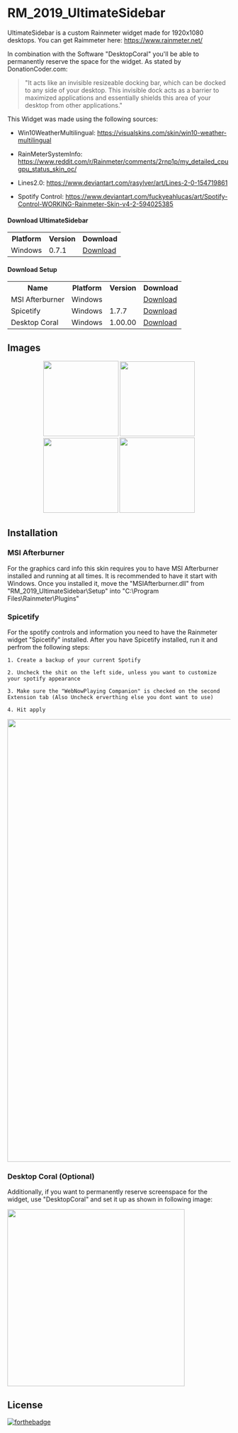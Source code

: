 # RM_2019_UltimateSidebar
UltimateSidebar is a custom Rainmeter widget made for 1920x1080 desktops.
You can get Raimmeter here: https://www.rainmeter.net/

In combination with the Software "DesktopCoral" you'll be able to permanently reserve the space for the widget.
As stated by DonationCoder.com: 

> "It acts like an invisible resizeable docking bar, which can be docked to any side of your desktop.
> This invisible dock acts as a barrier to maximized applications and essentially shields this area of your desktop from other applications."

This Widget was made using the following sources:

- Win10WeatherMultilingual:
https://visualskins.com/skin/win10-weather-multilingual

- RainMeterSystemInfo:
https://www.reddit.com/r/Rainmeter/comments/2rnp1p/my_detailed_cpugpu_status_skin_oc/

- Lines2.0:
https://www.deviantart.com/rasylver/art/Lines-2-0-154719861

- Spotify Control:
https://www.deviantart.com/fuckyeahlucas/art/Spotify-Control-WORKING-Rainmeter-Skin-v4-2-594025385

#### Download UltimateSidebar

<table align="center">
  <tr>
    <th>Platform</th>
    <th>Version</th>
    <th>Download</td>
  </tr>
  <tr>
    <td>Windows</td>
    <td>0.7.1</td>
    <td><a href="https://github.com/LukasVoeller/RM_2019_UltimateSidebar/raw/master/UltimateSidebar_0.7.1.rmskin">Download</a></td>
  </tr>
</table>

#### Download Setup

<table align="center">
  <tr>
    <th>Name</th>
    <th>Platform</th>
    <th>Version</th>
    <th>Download</td>
  </tr>
  <tr>
    <td>MSI Afterburner</td>
    <td>Windows</td>
    <td></td>
    <td><a href="http://download.msi.com/uti_exe/vga/MSIAfterburnerSetup.zip">Download</a></td>
  </tr>
  <tr>
    <td>Spicetify</td>
    <td>Windows</td>
    <td>1.7.7</td>
    <td><a href="https://github.com/khanhas/Spicetify/releases/download/1.7.7/Spicetify_1.7.7.rmskin">Download</a></td>
  </tr>
   <tr>
    <td>Desktop Coral</td>
    <td>Windows</td>
    <td>1.00.00</td>
    <td><a href="https://www.donationcoder.com/Software/Mouser/desktopcoral/downloads/DesktopCoralSetup.exe">Download</a></td>
  </tr>
</table>

## Images

<p align="center">
  <img src="https://github.com/LukasVoeller/RM_2019_UltimateSidebar/blob/master/Images/v0.7.1a.PNG" width="170" "v0.7.1a"/>
  <img src="https://github.com/LukasVoeller/RM_2019_UltimateSidebar/blob/master/Images/v0.7.1b.PNG" width="169" "v0.7.1b"/>
  <img src="https://github.com/LukasVoeller/RM_2019_UltimateSidebar/blob/master/Images/v0.7.1d.PNG" width="169" "v0.7.1d"/>
  <img src="https://github.com/LukasVoeller/RM_2019_UltimateSidebar/blob/master/Images/v0.7.1e.PNG" width="170" "v0.7.1e"/>
</p>

## Installation

### MSI Afterburner

For the graphics card info this skin requires you to have MSI Afterburner installed and running at all times. It is recommended to have it start with Windows. Once you installed it, move the "MSIAfterburner.dll" from "RM_2019_UltimateSidebar\Setup" into "C:\Program Files\Rainmeter\Plugins"

### Spicetify

For the spotify controls and information you need to have the Rainmeter widget "Spicetify" installed.
After you have Spicetify installed, run it and perfrom the following steps:

    1. Create a backup of your current Spotify
    
    2. Uncheck the shit on the left side, unless you want to customize your spotify appearance
    
    3. Make sure the "WebNowPlaying Companion" is checked on the second Extension tab (Also Uncheck erverthing else you dont want to use)
    
    4. Hit apply
  
<p align="left">
  <img src="https://github.com/LukasVoeller/RM_2019_UltimateSidebar/blob/master/Images/InkedSpicetify.jpg" width="1000" "InkedSpicetify.jpg"/>
</p>

### Desktop Coral (Optional)

Additionally, if you want to permanently reserve screenspace for the widget, use "DesktopCoral" and set it up as shown in following image:

<p align="left">
  <img src="https://github.com/LukasVoeller/RM_2019_UltimateSidebar/blob/master/Images/DesktopCoral_Settings.PNG" width="400" "DesktopCoral_Settings.PNG"/>
</p>

## License
[![forthebadge](http://forthebadge.com/images/badges/cc-0.svg)](https://creativecommons.org/publicdomain/zero/1.0/)
